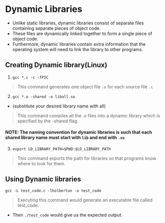 # Dynamic Libraries
- Unlike static libraries, dynamic libraries consist of separate files containing separate pieces of object code. 
- These files are dynamically linked together to form a single piece of object code.
- Furthermore, dynamic libraries contain extra information that the operating system will need to link the library to other programs.
## Creating Dynamic library(Linux)
1. ```gcc *.c -c -fPIC```
> This command generates one object file ```.o``` for each source file ```.c```
2. ```gcc *.o -shared -o liball.so```
- (substitute your desired library name with all)
> This command compiles all the .o files into a dynamic library which is specified by the -shared flag.
#### NOTE: The naming convention for dynamic libraries is such that each shared library name must start with ```lib``` and end with ```.so```
3. ```export LD_LIBRARY_PATH=$PWD:$LD_LIBRARY_PATH```
> This command exports the path for libraries so that programs know where to look for them.
## Using Dynamic libraries
```gcc -L test_code.c -lholberton -o test_code```
> Executing this command would generate an executable file called test_code.
- Then ```./test_code``` would give us the expected output.
